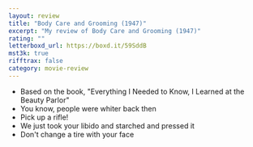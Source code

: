 ```yaml
---
layout: review
title: "Body Care and Grooming (1947)"
excerpt: "My review of Body Care and Grooming (1947)"
rating: ""
letterboxd_url: https://boxd.it/59SddB
mst3k: true
rifftrax: false
category: movie-review
---
```


- Based on the book, "Everything I Needed to Know, I Learned at the Beauty Parlor"
- You know, people were whiter back then
- Pick up a rifle!
- We just took your libido and starched and pressed it
- Don't change a tire with your face
